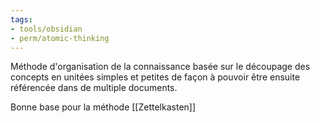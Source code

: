 ```yaml
---
tags:
- tools/obsidian
- perm/atomic-thinking
---
```


Méthode d'organisation de la connaissance basée sur le découpage des concepts en unitées simples et petites de façon à pouvoir être ensuite référencée dans de multiple documents.

Bonne base pour la méthode [[Zettelkasten]]